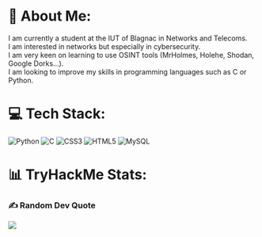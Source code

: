 # 💫 About Me:
I am currently a student at the IUT of Blagnac in Networks and Telecoms. <br>I am interested in networks but especially in cybersecurity.<br>I am very keen on learning to use OSINT tools (MrHolmes, Holehe, Shodan, Google Dorks...).<br>I am looking to improve my skills in programming languages such as C or Python.

# 💻 Tech Stack:
![Python](https://img.shields.io/badge/python-3670A0?style=plastic&logo=python&logoColor=ffdd54) ![C](https://img.shields.io/badge/c-%2300599C.svg?style=plastic&logo=c&logoColor=white) ![CSS3](https://img.shields.io/badge/css3-%231572B6.svg?style=plastic&logo=css3&logoColor=white) ![HTML5](https://img.shields.io/badge/html5-%23E34F26.svg?style=plastic&logo=html5&logoColor=white) ![MySQL](https://img.shields.io/badge/mysql-%2300f.svg?style=plastic&logo=mysql&logoColor=white)
# 📊 TryHackMe Stats:

 <script src="https://tryhackme.com/badge/1441200"></script>


### ✍️ Random Dev Quote
![](https://quotes-github-readme.vercel.app/api?type=horizontal&theme=dark)
